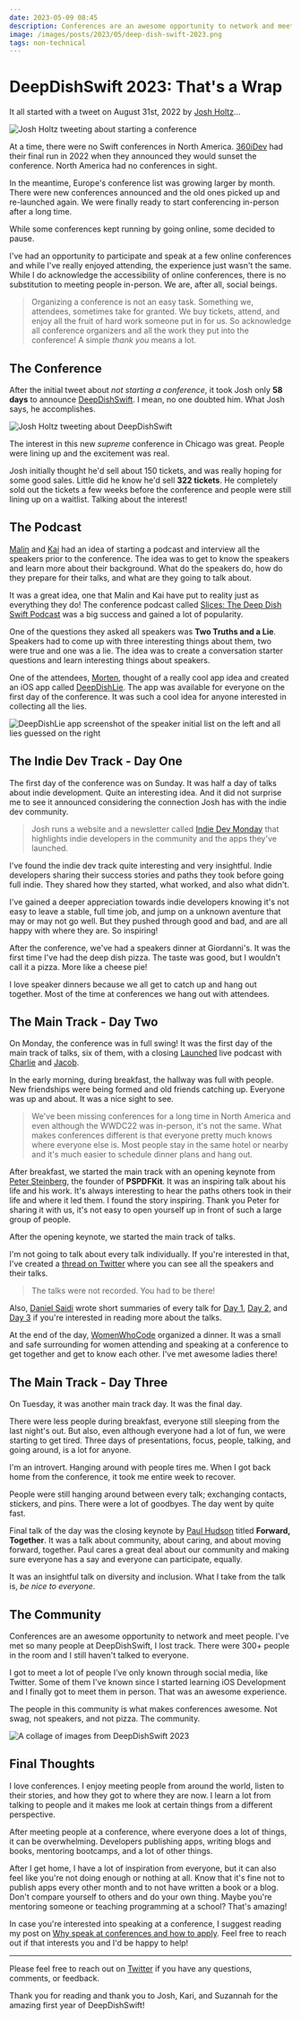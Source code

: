 ```yaml
---
date: 2023-05-09 08:45
description: Conferences are an awesome opportunity to network and meet other developers. They always inspire me and remind me why I take a lot of time out of my day to share my learnings and be the part of the community.
image: /images/posts/2023/05/deep-dish-swift-2023.png
tags: non-technical
---
```


# DeepDishSwift 2023: That's a Wrap

It all started with a tweet on August 31st, 2022 by [Josh Holtz](https://twitter.com/joshdholtz)...

![Josh Holtz tweeting about starting a conference](https://www.danijelavrzan.com/images/posts/2023/05/deep-dish-swift-2023-01.png "Josh Holtz tweeting about starting a conference")

At a time, there were no Swift conferences in North America. [360iDev](https://360idev.com) had their final run in 2022 when they announced they would sunset the conference. North America had no conferences in sight.

In the meantime, Europe's conference list was growing larger by month. There were new conferences announced and the old ones picked up and re-launched again. We were finally ready to start conferencing in-person after a long time.

While some conferences kept running by going online, some decided to pause. 

I've had an opportunity to participate and speak at a few online conferences and while I've really enjoyed attending, the experience just wasn't the same. While I do acknowledge the accessibility of online conferences, there is no substitution to meeting people in-person. We are, after all, social beings.

> Organizing a conference is not an easy task. Something we, attendees, sometimes take for granted. We buy tickets, attend, and enjoy all the fruit of hard work someone put in for us. So acknowledge all conference organizers and all the work they put into the conference! A simple *thank you* means a lot.

## The Conference

After the initial tweet about *not starting a conference*, it took Josh only **58 days** to announce [DeepDishSwift](https://deepdishswift.com). I mean, no one doubted him. What Josh says, he accomplishes.

![Josh Holtz tweeting about DeepDishSwift](https://www.danijelavrzan.com/images/posts/2023/05/deep-dish-swift-2023-02.png "Josh Holtz tweeting about DeepDishSwift")

The interest in this new *supreme* conference in Chicago was great. People were lining up and the excitement was real.

Josh initially thought he'd sell about 150 tickets, and was really hoping for some good sales. Little did he know he'd sell **322 tickets**. He completely sold out the tickets a few weeks before the conference and people were still lining up on a waitlist. Talking about the interest!

## The Podcast

[Malin](https://twitter.com/malinsundberg) and [Kai](https://twitter.com/airkai)  had an idea of starting a podcast and interview all the speakers prior to the conference. The idea was to get to know the speakers and learn more about their background. What do the speakers do, how do they prepare for their talks, and what are they going to talk about.

It was a great idea, one that Malin and Kai have put to reality just as everything they do! The conference podcast called [Slices: The Deep Dish Swift Podcast](https://podcasts.apple.com/ca/podcast/slices-the-deep-dish-swift-podcast/id1670026071) was a big success and gained a lot of popularity.

One of the questions they asked all speakers was **Two Truths and a Lie**. Speakers had to come up with three interesting things about them, two were true and one was a lie. The idea was to create a conversation starter questions and learn interesting things about speakers.

One of the attendees, [Morten](https://twitter.com/mortengregersen), thought of a really cool app idea and created an iOS app called [DeepDishLie](https://apps.apple.com/us/app/deepdishlie/id6448354703). The app was available for everyone on the first day of the conference. It was such a cool idea for anyone interested in collecting all the lies.

![DeepDishLie app screenshot of the speaker initial list on the left and all lies guessed on the right](https://www.danijelavrzan.com/images/posts/2023/05/deep-dish-swift-2023-03.png "DeepDishLie app screenshot of the speaker initial list on the left and all lies guessed on the right")

## The Indie Dev Track - Day One

The first day of the conference was on Sunday. It was half a day of talks about indie development. Quite an interesting idea. And it did not surprise me to see it announced considering the connection Josh has with the indie dev community.

> Josh runs a website and a newsletter called [Indie Dev Monday](https://indiedevmonday.com) that highlights indie developers in the community and the apps they've launched. 

I've found the indie dev track quite interesting and very insightful. Indie developers sharing their success stories and paths they took before going full indie. They shared how they started, what worked, and also what didn't.

I've gained a deeper appreciation towards indie developers knowing it's not easy to leave a stable, full time job, and jump on a unknown aventure that may or may not go well. But they pushed through good and bad, and are all happy with where they are. So inspiring!

After the conference, we've had a speakers dinner at Giordanni's. It was the first time I've had the deep dish pizza. The taste was good, but I wouldn't call it a pizza. More like a cheese pie!

I love speaker dinners because we all get to catch up and hang out together. Most of the time at conferences we hang out with attendees. 

## The Main Track - Day Two

On Monday, the conference was in full swing! It was the first day of the main track of talks, six of them, with a closing [Launched](https://launchedfm.com) live podcast with [Charlie](https://twitter.com/_chuckyc) and [Jacob](https://twitter.com/jeiting).

In the early morning, during breakfast, the hallway was full with people. New friendships were being formed and old friends catching up. Everyone was up and about. It was a nice sight to see.

> We've been missing conferences for a long time in North America and even although the WWDC22 was in-person, it's not the same. What makes conferences different is that everyone pretty much knows where everyone else is. Most people stay in the same hotel or nearby and it's much easier to schedule dinner plans and hang out.

After breakfast, we started the main track with an opening keynote from [Peter Steinberg](https://twitter.com/steipete), the founder of **PSPDFKit**. It was an inspiring talk about his life and his work. It's always interesting to hear the paths others took in their life and where it led them. I found the story inspiring. Thank you Peter for sharing it with us, it's not easy to open yourself up in front of such a large group of people.

After the opening keynote, we started the main track of talks.

I'm not going to talk about every talk individually. If you're interested in that, I've created a [thread on Twitter](https://twitter.com/dvrzan/status/1652732720278036482?s=20) where you can see all the speakers and their talks. 

> The talks were not recorded. You had to be there!

Also, [Daniel Saidi](https://twitter.com/danielsaidi) wrote short summaries of every talk for [Day 1](https://danielsaidi.com/blog/2023/04/30/deep-dish-swift-day-1), [Day 2](https://danielsaidi.com/blog/2023/05/01/deep-dish-swift-day-2), and [Day 3](https://danielsaidi.com/blog/2023/05/02/deep-dish-swift-day-3) if you're interested in reading more about the talks.

At the end of the day, [WomenWhoCode](https://www.womenwhocode.com) organized a dinner. It was a small and safe surrounding for women attending and speaking at a conference to get together and get to know each other. I've met awesome ladies there! 

## The Main Track - Day Three

On Tuesday, it was another main track day. It was the final day.

There were less people during breakfast, everyone still sleeping from the last night's out. But also, even although everyone had a lot of fun, we were starting to get tired. Three days of presentations, focus, people, talking, and going around, is a lot for anyone. 

I'm an introvert. Hanging around with people tires me. When I got back home from the conference, it took me entire week to recover. 

People were still hanging around between every talk; exchanging contacts, stickers, and pins. There were a lot of goodbyes. The day went by quite fast.

Final talk of the day was the closing keynote by [Paul Hudson](https://twitter.com/twostraws) titled **Forward, Together**. It was a talk about community, about caring, and about moving forward, together. Paul cares a great deal about our community and making sure everyone has a say and everyone can participate, equally.

It was an insightful talk on diversity and inclusion. What I take from the talk is, *be nice to everyone*. 

## The Community

Conferences are an awesome opportunity to network and meet people. I've met so many people at DeepDishSwift, I lost track. There were 300+ people in the room and I still haven't talked to everyone. 

I got to meet a lot of people I've only known through social media, like Twitter. Some of them I've known since I started learning iOS Development and I finally got to meet them in person. That was an awesome experience.

The people in this community is what makes conferences awesome. Not swag, not speakers, and not pizza. The community.

![A collage of images from DeepDishSwift 2023](https://www.danijelavrzan.com/images/posts/2023/05/deep-dish-swift-2023-04.png "A collage of images from DeepDishSwift 2023")

## Final Thoughts

I love conferences. I enjoy meeting people from around the world, listen to their stories, and how they got to where they are now. I learn a lot from talking to people and it makes me look at certain things from a different perspective.

After meeting people at a conference, where everyone does a lot of things, it can be overwhelming. Developers publishing apps, writing blogs and books, mentoring bootcamps, and a lot of other things.

After I get home, I have a lot of inspiration from everyone, but it can also feel like you're not doing enough or nothing at all. Know that it's fine not to publish apps every other month and to not have written a book or a blog. Don't compare yourself to others and do your own thing. Maybe you're mentoring someone or teaching programming at a school? That's amazing!

In case you're interested into speaking at a conference, I suggest reading my post on [Why speak at conferences and how to apply](https://www.danijelavrzan.com/posts/2022/05/why-speak-at-conferences/). Feel free to reach out if that interests you and I'd be happy to help!

***

Please feel free to reach out on [Twitter](https://twitter.com/dvrzan) if you have any questions, comments, or feedback.

Thank you for reading and thank you to Josh, Kari, and Suzannah for the amazing first year of DeepDishSwift!
